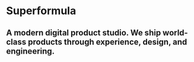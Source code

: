 # Superformula
## A modern digital product studio. We ship world-class products through experience, design, and engineering.

